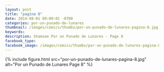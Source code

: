 ```yaml
---
layout: post
title: "pagina 8"
date: 2014-08-01 09:09:01 -0700
categories: por-un-punado-de-lunares
thumbnail: /images/comics/thumbs/por-un-punado-de-lunares-pagina-8.jpg
keywords: 
description: Shamsee Por un Punado de Lunares - Page 8
facebook_type: 
facebook_image: /images/comics/thumbs/por-un-punado-de-lunares-pagina-8.jpg
---
```

{% include figure.html src="por-un-punado-de-lunares-pagina-8.jpg" alt="Por un Punado de Lunares Page 8" %}